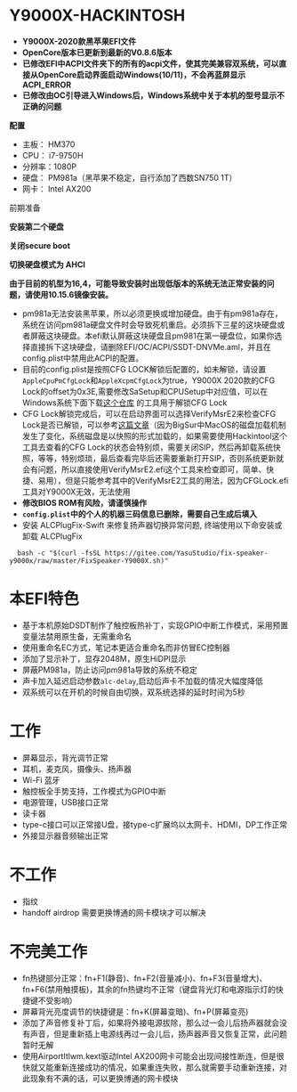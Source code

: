 # Y9000X-HACKINTOSH
* **Y9000X-2020款黑苹果EFI文件**
* **OpenCore版本已更新到最新的V0.8.6版本**
* **已修改EFI中ACPI文件夹下的所有的acpi文件，使其完美兼容双系统，可以直接从OpenCore启动界面启动Windows(10/11)，不会再蓝屏显示ACPI_ERROR**
* **已修改由OC引导进入Windows后，Windows系统中关于本机的型号显示不正确的问题**

**配置** 
* 主板：  HM370
* CPU：  i7-9750H
* 分辨率：1080P
* 硬盘：  PM981a（黑苹果不稳定，自行添加了西数SN750 1T）
* 网卡：  Intel AX200

前期准备

**安装第二个硬盘**

**关闭secure boot**

**切换硬盘模式为 AHCI**

**由于目前的机型为16,4，可能导致安装时出现低版本的系统无法正常安装的问题，请使用10.15.6镜像安装。**

* pm981a无法安装黑苹果，所以必须更换或增加硬盘。由于有pm981a存在，系统在访问pm981a硬盘文件时会导致死机重启。必须拆下三星的这块硬盘或者屏蔽这块硬盘。本efi默认屏蔽这块硬盘且pm981在第一硬盘位，如果你选择直接拆下这块硬盘，请删除EFI/OC/ACPI/SSDT-DNVMe.aml，并且在config.plist中禁用此ACPI的配置。
* 目前的config.plist是按照CFG LOCK解锁后配置的，如未解锁，请设置`AppleCpuPmCfgLock`和`AppleXcpmCfgLock`为true，Y9000X 2020款的CFG Lock的offset为0x3E,需要修改SaSetup和CPUSetup中对应值，可以在Windows系统下面下载[这个仓库](https://github.com/xiaoMGitHub/LEGION_Y7000Series_Insyde_Advanced_Settings_Tools) 的工具用于解锁CFG Lock 
* CFG Lock解锁完成后，可以在启动界面可以选择VerifyMsrE2来检查CFG Lock是否已解锁，可以参考[这篇文章](https://blog.daliansky.net/undefined.html)（因为BigSur中MacOS的磁盘加载机制发生了变化，系统磁盘是以快照的形式加载的，如果需要使用Hackintool这个工具去查看的CFG Lock的状态会特别烦，需要关闭SIP，然后再卸载系统快照，等等，特别烦琐，最后查看完毕后还需要重新打开SIP，否则系统更新就会有问题，所以直接使用VerifyMsrE2.efi这个工具来检查即可，简单、快捷、易用），但是只能参考其中的VerifyMsrE2工具的用法，因为CFGLock.efi工具对Y9000X无效，无法使用
* **修改BIOS ROM有风险，请谨慎操作**
* **`config.plist`中的个人的机器三码信息已删除，需要自己生成后填入**
* 安装 ALCPlugFix-Swift 来修复扬声器切换异常问题, 终端使用以下命安装或卸载 ALCPlugFix
```
  bash -c "$(curl -fsSL https://gitee.com/YasuStudio/fix-speaker-y9000x/raw/master/FixSpeaker-Y9000X.sh)"
```

# 本EFI特色
* 基于本机原始DSDT制作了触控板热补丁，实现GPIO中断工作模式，采用预置变量法禁用原生备，无需重命名
* 使用重命名EC方式，笔记本更适合重命名而非仿冒EC控制器
* 添加了显示补丁，显存2048M，原生HiDPI显示
* 屏蔽PM981a，防止访问pm981a导致的系统不稳定
* 声卡加入延迟启动参数`alc-delay`,启动后声卡不加载的情况大幅度降低
* 双系统可以在开机的时候自由切换，双系统选择的延时时间为5秒

# 工作
* 屏幕显示，背光调节正常
* 耳机，麦克风，摄像头、扬声器
* Wi-Fi 蓝牙
* 触控板全手势支持，工作模式为GPIO中断
* 电源管理，USB接口正常
* 读卡器
* type-c接口可以正常接U盘，接type-c扩展坞以太网卡、HDMI，DP工作正常
* 外接显示器音频输出正常

# 不工作
* 指纹
* handoff airdrop 需要更换博通的网卡模块才可以解决

# 不完美工作
* fn热键部分正常：fn+F1(静音)、fn+F2(音量减小)、fn+F3(音量增大)、fn+F6(禁用触摸板)，其余的fn热键均不正常（键盘背光灯和电源指示灯的快捷键不受影响）
* 屏幕背光亮度调节的快捷键是：fn+K(屏幕变暗)、fn+P(屏幕变亮)
* 添加了声音修复补丁后，如果将外接电源拔除，那么过一会儿后扬声器就会没有声音，但是重新插上电源线再过一会儿后，扬声器声音又恢复正常，此问题暂时无解
* 使用AirportItlwm.kext驱动Intel AX200网卡可能会出现间接性断连，但是很快就又能重新连接成功的情况，如果重连失败，那么就需要手动重新连接，对此现象有不满的话，可以更换博通的网卡模块
